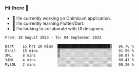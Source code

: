 ### Hi there 👋

<!--
**devcat37/devcat37** is a ✨ _special_ ✨ repository because its `README.md` (this file) appears on your GitHub profile.-->


- 🔭 I’m currently working on Chimicum application.
- 🌱 I’m currently learning Flutter/Dart.
- 👯 I’m looking to collaborate with UI designers.
<!-- - 🤔 I’m looking for help with ... -->

<!--START_SECTION:waka-->

```txt
From: 28 August 2023 - To: 04 September 2023

Dart    15 hrs 20 mins  ████████████████████████▒   96.76 %
Ezhil   15 mins         ▒░░░░░░░░░░░░░░░░░░░░░░░░   01.59 %
XML     8 mins          ▒░░░░░░░░░░░░░░░░░░░░░░░░   00.87 %
YAML    4 mins          ░░░░░░░░░░░░░░░░░░░░░░░░░   00.47 %
MySQL   2 mins          ░░░░░░░░░░░░░░░░░░░░░░░░░   00.30 %
```

<!--END_SECTION:waka-->
